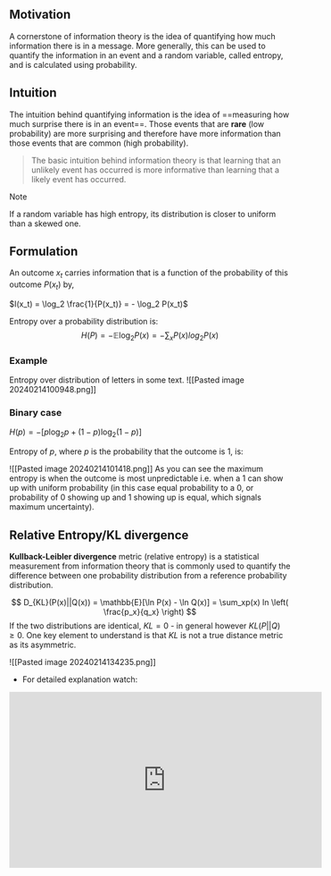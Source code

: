 ## Motivation
A cornerstone of information theory is the idea of quantifying how much information there is in a message. More generally, this can be used to quantify the information in an event and a random variable, called entropy, and is calculated using probability.
## Intuition
The intuition behind quantifying information is the idea of ==measuring how much surprise there is in an event==. Those events that are **rare** (low probability) are more surprising and therefore have more information than those events that are common (high probability).

> The basic intuition behind information theory is that learning that an unlikely event has occurred is more informative than learning that a likely event has occurred.

> [!NOTE] 
> If a random variable has high entropy, its distribution is closer to uniform than a skewed one. 

## Formulation
An outcome $x_t$ carries information that is a function of the probability of this outcome $P(x_t)$ by, 

$I(x_t) = \log_2 \frac{1}{P(x_t)} = - \log_2 P(x_t)$

Entropy over a probability distribution is:
$$H(P) =  - \mathbb{E} \log_2 P(x) = -\sum_x P(x) log_2P(x)$$
### Example

Entropy over distribution of letters in some text.
![[Pasted image 20240214100948.png]]

### Binary case

$H(p) = - [p \log_2 p + (1-p) \log_2(1-p)]$

Entropy of $p$, where $p$ is the probability that the outcome is 1, is:

![[Pasted image 20240214101418.png]]
As you can see the maximum entropy is when the outcome is most unpredictable i.e. when a 1 can show up with uniform probability (in this case equal probability to a 0, or probability of 0 showing up and 1 showing up is equal, which signals maximum uncertainty).

## Relative Entropy/KL divergence

**Kullback-Leibler divergence** metric (relative entropy) is a statistical measurement from information theory that is commonly used to quantify the difference between one probability distribution from a reference probability distribution.

$$
D_{KL}(P(x)||Q(x)) =  \mathbb{E}[\ln P(x) - \ln Q(x)] = \sum_xp(x) ln \left( \frac{p_x}{q_x} \right)
$$
If the two distributions are identical, $KL=0$ - in general however $KL(P||Q) \ge 0$. One key element to understand is that $KL$ is not a true distance metric as its asymmetric.

![[Pasted image 20240214134235.png]]
- For detailed explanation watch: 

<iframe width="560" height="315" src="https://www.youtube.com/embed/q0AkK8aYbLY?si=E6kUSiLP4W7OkHQV" title="YouTube video player" frameborder="0" allow="accelerometer; autoplay; clipboard-write; encrypted-media; gyroscope; picture-in-picture; web-share" allowfullscreen></iframe>


